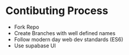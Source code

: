# Contibuting Process

- Fork Repo
- Create Branches with well defined names
- Follow modern day web dev standards (ES6)
- Use supabase UI
